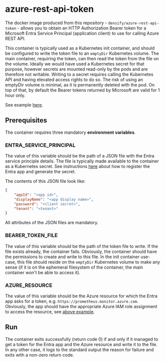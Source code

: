 # azure-rest-api-token

The docker image produced from this repository - `densify/azure-rest-api-token` - allows you to obtain an HTTP Authorization Bearer token for a Microsoft Entra Service Principal (application client) to use for calling Azure REST API.

This container is typically used as a Kubernetes init container, and should be configured to write the token file to an `emptyDir` Kubernetes volume. The main container, requiring the token, can then read the token from the file on the volume. Ideally we would have used a Kubernetes secret for that purpose, however secrets are mounted read-only by the pods and are therefore not writable. Writing to a secret requires calling the Kubernetes API and having elevated access rights to do so. The risk of using an emptyDir volume is minimal, as it is permanently deleted with the pod. On top of that, by default the Bearer tokens returned by Microsoft are valid for 1 hour only.

See example [here](https://github.com/densify-dev/container-data-collection/tree/main/multi-cluster/examples/azmp).

## Prerequisites

The container requires three mandatory **environment variables**.

### ENTRA_SERVICE_PRINCIPAL

The value of this variable should be the path of a JSON file with the Entra service principle details. The file is typically made available to the container as a Kubernetes secret. See instructions [here](https://github.com/densify-dev/container-data-collection/tree/main/multi-cluster/examples/azmp) about how to register the Entra app and generate the secret.

The contents of this JSON file look like:

```json
{
	"appId": "<app id>",
	"displayName": "<app display name>",
	"password": "<client secret>",
	"tenant": "<tenant>"
}
```

All attributes of the JSON files are mandatory.

### BEARER_TOKEN_FILE

The value of this variable should be the path of the token file to write. If the file exists already, the container fails. Obviously, the container should have the permissions to create and write to this file. In the init container use-case, this file should reside on the `emptyDir` Kubernetes volume to make any sense (if it is on the ephemeral filesystem of the container, the main container won't be able to access it).

### AZURE_RESOURCE

The value of this variable should be the Azure resource for which the Entra app asks for a token, e.g. `https://prometheus.monitor.azure.com`. Obviously, the app should have the appropriate Azure IAM role assignment to access the resource, see [above example](https://github.com/densify-dev/container-data-collection/tree/main/multi-cluster/examples/azmp).

## Run

The container exits successfully (return code 0) if and only if it managed to get a token for the Entra app and the Azure resource and write it to the file. In any other case, it logs to the standard output the reason for failure and exits with a non-zero return code.
